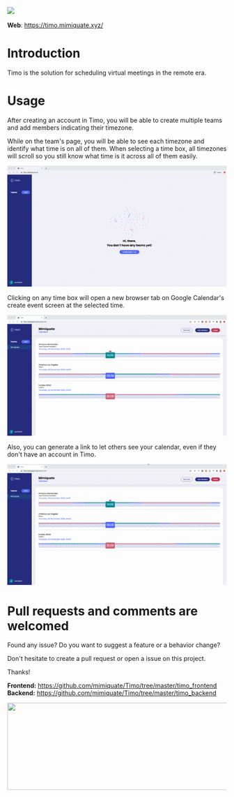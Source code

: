![](https://github.com/mimiquate/Timo/workflows/Timo%20workflow/badge.svg?branch=master)

__Web__: https://timo.mimiquate.xyz/

# Introduction

Timo is the solution for scheduling virtual meetings in the remote era.

# Usage

After creating an account in Timo, you will be able to
create multiple teams and add members indicating their timezone.

While on the team's page, you will be able to see each timezone and
identify what time is on all of them. When selecting a time box, all
timezones will scroll so you still know what time is it across all of
them easily.

![](create-team.gif)

Clicking on any time box will open a new browser tab on Google
Calendar's create event screen at the selected time.

![](schedule-event.gif)

Also, you can generate a link to let others see your calendar, even if they don't have an account in Timo.

![](share-team.gif)

# Pull requests and comments are welcomed

Found any issue? Do you want to suggest a feature or a behavior change?

Don't hesitate to create a pull request or open a issue on this
project.

Thanks!

__Frontend:__ https://github.com/mimiquate/Timo/tree/master/timo_frontend
</br>
__Backend:__ https://github.com/mimiquate/Timo/tree/master/timo_backend

<a href="https://mimiquate.com/">
  <img
    src="https://www.mimiquate.com/images/logo-alt.png"
    width="520"
    height="200"
  >
</a>
